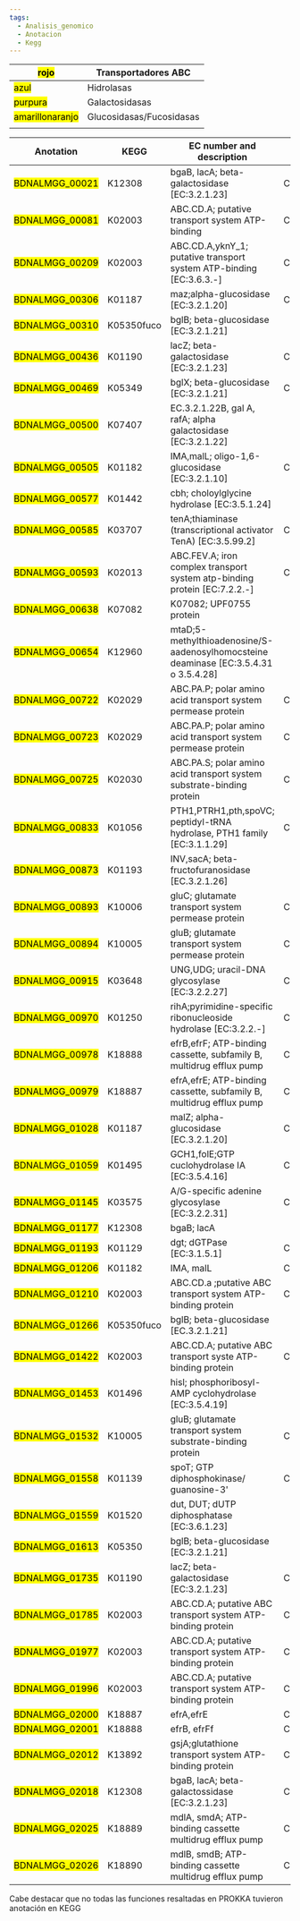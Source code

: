 ```yaml
---
tags:
  - Analisis_genomico
  - Anotacion
  - Kegg
---
```


| <mark class="hltr-red">rojo</mark>                                                | Transportadores ABC      |
| --------------------------------------------------------------------------------- | ------------------------ |
| <mark class="hltr-blue">azul</mark>                                               | Hidrolasas               |
| <mark class="hltr-purple">purpura</mark>                                          | Galactosidasas           |
| <mark class="hltr-yellow">amarillo</mark><mark class="hltr-orange">naranjo</mark> | Glucosidasas/Fucosidasas |
                                                                                  |                          |

| Anotation | KEGG | EC number and description | COG|
| -------------- | ---------- | ---------- | ---------- |
| <mark class="hltr-purple">BDNALMGG_00021</mark> | K12308     |bgaB, lacA; beta-galactosidase [EC:3.2.1.23] |COG1874
| <mark class="hltr-red">BDNALMGG_00081 </mark>| K02003     |ABC.CD.A; putative transport system ATP-binding |COG1136
| <mark class="hltr-red">BDNALMGG_00209</mark> | K02003     |ABC.CD.A,yknY_1; putative transport system ATP-binding [EC:3.6.3.-]|COG1136
| <mark class="hltr-purple">BDNALMGG_00306</mark> | K01187     |maz;alpha-glucosidase [EC:3.2.1.20] |COG0366
| <mark class="hltr-orange"><mark class="hltr-yellow">BDNALMGG_00310</mark> </mark>| K05350fuco |bglB; beta-glucosidase [EC:3.2.1.21]|
| <mark class="hltr-purple">BDNALMGG_00436</mark> | K01190     |lacZ; beta-galactosidase [EC:3.2.1.23]|COG3250
| <mark class="hltr-yellow">BDNALMGG_00469</mark> | K05349     |bglX; beta-glucosidase [EC:3.2.1.21] |COG1472
| <mark class="hltr-purple">BDNALMGG_00500</mark> | K07407     |EC.3.2.1.22B, gal A, rafA; alpha galactosidase [EC:3.2.1.22]|
| <mark class="hltr-yellow">BDNALMGG_00505 </mark>| K01182     |IMA,malL; oligo-1,6-glucosidase [EC:3.2.1.10]|COG0366
| <mark class="hltr-blue">BDNALMGG_00577</mark> | K01442     |cbh; choloylglycine hydrolase [EC:3.5.1.24]|
| <mark class="hltr-blue">BDNALMGG_00585 </mark>| K03707     |tenA;thiaminase (transcriptional activator TenA) [EC:3.5.99.2]|COG0819
| <mark class="hltr-red">BDNALMGG_00593</mark> | K02013     |ABC.FEV.A; iron complex transport system atp-binding protein [EC:7.2.2.-]|COG1119
| <mark class="hltr-yellow">BDNALMGG_00638</mark> | K07082     |K07082; UPF0755 protein|
| <mark class="hltr-blue">BDNALMGG_00654</mark> | K12960     |mtaD;5-methylthioadenosine/S-aadenosylhomocsteine deaminase [EC:3.5.4.31 o 3.5.4.28]|
| <mark class="hltr-red">BDNALMGG_00722</mark> | K02029     |ABC.PA.P; polar amino acid transport system permease protein|COG0765
| <mark class="hltr-red">BDNALMGG_00723</mark> | K02029     |ABC.PA.P; polar amino acid transport system permease protein|COG0765
| <mark class="hltr-red">BDNALMGG_00725</mark> | K02030     |ABC.PA.S; polar amino acid transport system substrate-binding protein|COG0834
| <mark class="hltr-blue">BDNALMGG_00833</mark> | K01056     |PTH1,PTRH1,pth,spoVC; peptidyl-tRNA hydrolase, PTH1 family [EC:3.1.1.29]|COG0193
| <mark class="hltr-blue">BDNALMGG_00873</mark> | K01193     |INV,sacA; beta-fructofuranosidase [EC.3.2.1.26]|
| <mark class="hltr-red">BDNALMGG_00893</mark> | K10006     |gluC; glutamate transport system permease protein|COG0765
| <mark class="hltr-red">BDNALMGG_00894</mark> | K10005     |gluB; glutamate transport system permease protein|COG0834
| <mark class="hltr-yellow">BDNALMGG_00915</mark> | K03648     |UNG,UDG; uracil-DNA glycosylase [EC:3.2.2.27]|COG0692
| <mark class="hltr-blue">BDNALMGG_00970 </mark>| K01250     |rihA;pyrimidine-specific ribonucleoside hydrolase [EC:3.2.2.-]|COG1957
| <mark class="hltr-red">BDNALMGG_00978</mark> | K18888     |efrB,efrF; ATP-binding cassette, subfamily B, multidrug efflux pump|COG1132
| <mark class="hltr-red">BDNALMGG_00979</mark> | K18887     |efrA,efrE; ATP-binding cassette, subfamily B, multidrug efflux pump|COG1132
| <mark class="hltr-yellow">BDNALMGG_01028</mark> | K01187     |malZ; alpha-glucosidase [EC.3.2.1.20]|COG0366
| <mark class="hltr-blue">BDNALMGG_01059</mark> | K01495     |GCH1,folE;GTP cuclohydrolase IA [EC:3.5.4.16]|COG0302
| <mark class="hltr-yellow">BDNALMGG_01145</mark> | K03575     | A/G-specific adenine glycosylase [EC:3.2.2.31]|COG1194
| <mark class="hltr-purple">BDNALMGG_01177</mark> | K12308     |bgaB; lacA|
| <mark class="hltr-blue">BDNALMGG_01193</mark> | K01129     |dgt; dGTPase [EC:3.1.5.1]|COG0232
| <mark class="hltr-yellow">BDNALMGG_01206</mark> | K01182     |IMA, malL|COG0366
| <mark class="hltr-red">BDNALMGG_01210</mark> | K02003     |ABC.CD.a ;putative ABC transport system ATP-binding protein|COG1136
| <mark class="hltr-orange"><mark class="hltr-yellow">BDNALMGG_01266</mark></mark> | K05350fuco |bglB; beta-glucosidase [EC.3.2.1.21]|
| <mark class="hltr-red">BDNALMGG_01422</mark> | K02003     |ABC.CD.A; putative ABC transport syste ATP-binding protein|COG1136
| <mark class="hltr-blue">BDNALMGG_01453</mark> | K01496     |hisl; phosphoribosyl-AMP cyclohydrolase [EC:3.5.4.19]|
| <mark class="hltr-red">BDNALMGG_01532</mark> | K10005     |gluB; glutamate transport system substrate-binding protein|COG834
| <mark class="hltr-blue">BDNALMGG_01558</mark> | K01139     |spoT; GTP diphosphokinase/ guanosine-3'|COG0317
| <mark class="hltr-blue">BDNALMGG_01559</mark> | K01520     |dut, DUT; dUTP diphosphatase [EC:3.6.1.23]|
| <mark class="hltr-yellow">BDNALMGG_01613 </mark>| K05350     |bglB; beta-glucosidase [EC:3.2.1.21]|
| <mark class="hltr-purple">BDNALMGG_01735</mark>| K01190     |lacZ; beta-galactosidase [EC:3.2.1.23]|COG3250
| <mark class="hltr-red">BDNALMGG_01785</mark> | K02003     |ABC.CD.A; putative ABC transport system ATP-binding protein|COG1136
| <mark class="hltr-red">BDNALMGG_01977</mark> | K02003     |ABC.CD.A; putative transport system ATP-binding protein|COG1136
| <mark class="hltr-red">BDNALMGG_01996</mark> | K02003     |ABC.CD.A; putative transport system ATP-binding protein|COG1132
| <mark class="hltr-red">BDNALMGG_02000</mark> | K18887     |efrA,efrE|COG1132
| <mark class="hltr-red">BDNALMGG_02001</mark> | K18888     |efrB, efrFf|COG1123
| <mark class="hltr-red">BDNALMGG_02012</mark> | K13892     |gsjA;glutathione transport system ATP-binding protein|COG1874
| <mark class="hltr-purple">BDNALMGG_02018</mark> | K12308     |bgaB, lacA; beta-galactossidase [EC:3.2.1.23]|COG1874
| <mark class="hltr-red">BDNALMGG_02025</mark> | K18889     |mdlA, smdA; ATP-binding cassette multidrug efflux pump|COG1132
| <mark class="hltr-red">BDNALMGG_02026</mark> | K18890     |mdlB, smdB; ATP-binding cassette multidrug efflux pump|COG1132
Cabe destacar que no todas las funciones resaltadas en PROKKA tuvieron anotación en KEGG



